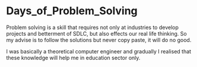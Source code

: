 # Days_of_Problem_Solving

Problem solving is a skill that requires not only at industries to develop projects and betterment of SDLC, but also effects our real life thinking. So my advise is to follow the solutions but never copy paste, it will do no good.

I was basically a theoretical computer engineer and gradually I realised that these knowledge will help me in education sector only.